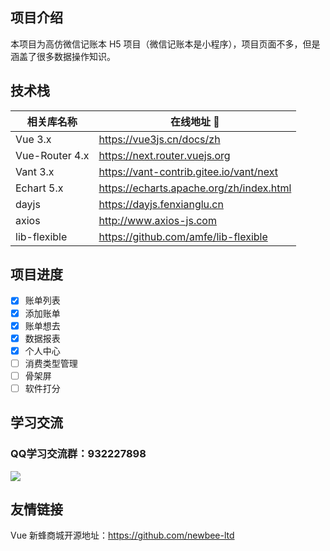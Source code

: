 ## 项目介绍

本项目为高仿微信记账本 H5 项目（微信记账本是小程序），项目页面不多，但是涵盖了很多数据操作知识。
## 技术栈

| 相关库名称 | 在线地址 🔗 |
| --------- | ----- |
| Vue 3.x | https://vue3js.cn/docs/zh |
| Vue-Router 4.x | https://next.router.vuejs.org |
| Vant 3.x | https://vant-contrib.gitee.io/vant/next |
| Echart 5.x | https://echarts.apache.org/zh/index.html |
| dayjs | https://dayjs.fenxianglu.cn |
| axios | http://www.axios-js.com |
| lib-flexible | https://github.com/amfe/lib-flexible |

## 项目进度

- [x] 账单列表
- [x] 添加账单
- [x] 账单想去
- [x] 数据报表
- [x] 个人中心
- [ ] 消费类型管理
- [ ] 骨架屏
- [ ] 软件打分
## 学习交流
### QQ学习交流群：932227898
![](https://s.yezgea02.com/1602639628898/qqroom.png)

## 友情链接
Vue 新蜂商城开源地址：https://github.com/newbee-ltd
